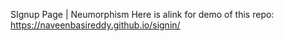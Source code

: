 SIgnup Page | Neumorphism
Here is alink for demo of this repo:  https://naveenbasireddy.github.io/signin/
